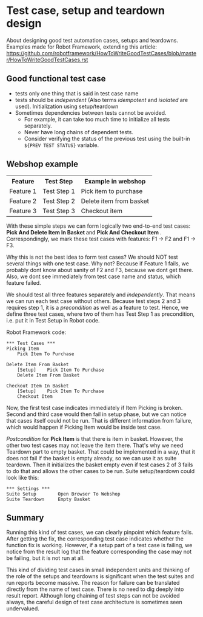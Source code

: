 # Test case, setup and teardown design
About designing good test automation cases, setups and teardowns. Examples made for Robot Framework, extending this article: https://github.com/robotframework/HowToWriteGoodTestCases/blob/master/HowToWriteGoodTestCases.rst

## Good functional test case

- tests only one thing that is said in test case name
- tests should be <i>independent</i> (Also terms <i>idempotent</i> and <i>isolated</i> are used). Initialization using setup/teardown
- Sometimes dependencies between tests cannot be avoided.
  - For example, it can take too much time to initialize all tests separately.
  - Never have long chains of dependent tests.
  - Consider verifying the status of the previous test using the built-in
    `${PREV TEST STATUS}` variable.

## Webshop example
<table style="width:100%">
  <tr>
    <th>Feature</th>
    <th>Test Step</th>
    <th>Example in webshop</th>
  </tr>
  <tr>
    <td>Feature 1</td>
    <td>Test Step 1</td>
    <td>Pick item to purchase</td>
  </tr>
  <tr>
    <td>Feature 2</td>
    <td>Test Step 2</td>
    <td>Delete item from basket</td>
  </tr>
  <tr>
    <td>Feature 3</td>
    <td>Test Step 3</td>
    <td>Checkout item</td>
  </tr>
</table>

With these simple steps we can form logically two end-to-end test cases: <b> Pick And Delete Item In Basket </b> and <b> Pick And Checkout Item </b>. Correspondingly, we mark these test cases with features: F1 -> F2 and F1 -> F3. 

Why this is not the best idea to form test cases? We should NOT test several things with one test case. Why not? Because if Feature 1 fails, we probably dont know about sanity of F2 and F3, because we dont get there. Also, we dont see immediately from test case name and status, which feature failed.

We should test all three features separately and <i>independently</i>. That means we can run each test case without others. Because test steps 2 and 3 requires step 1, it is a <i>precondition</i> as well as a feature to test. Hence, we define three test cases, where two of them has Test Step 1 as precondition, i.e. put it in Test Setup in Robot code.

Robot Framework code:

    *** Test Cases ***
    Picking Item
        Pick Item To Purchase
  
    Delete Item From Basket
        [Setup]    Pick Item To Purchase
        Delete Item From Basket

    Checkout Item In Basket
        [Setup]    Pick Item To Purchase
        Checkout Item

Now, the first test case indicates immediately if Item Picking is broken. Second and third case would then fail in setup phase, but we can notice that cases itself could not be run. That is different information from failure, which would happen if Picking Item would be inside test case. 

<i>Postcondition</i> for <b> Pick Item </b> is that there is item in basket. However, the other two test cases may not leave the item there. That's why we need Teardown part to empty basket. That could be implemented in a way, that it does not fail if the basket is empty already, so we can use it as suite teardown. Then it initializes the basket empty even if test cases 2 of 3 fails to do that and allows the other cases to be run. Suite setup/teardown could look like this: 

    *** Settings ***
    Suite Setup        Open Browser To Webshop
    Suite Teardown     Empty Basket

## Summary

Running this kind of test cases, we can clearly pinpoint which feature fails. After getting the fix, the corresponding test case indicates whether the function fix is working. However, if a setup part of a test case is failing, we notice from the result log that the feature corresponding the case may not be failing, but it is not run at all. 

This kind of dividing test cases in small independent units and thinking of the role of the setups and teardowns is significant when the test suites and run reports become massive. The reason for failure can be translated directly from the name of test case. There is no need to dig deeply into result report. Although long chaining of test steps can not be avoided always, the careful design of test case architecture is  sometimes seen undervalued. 
